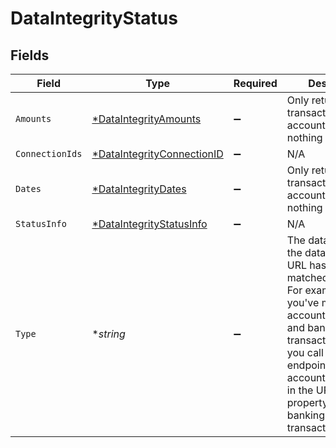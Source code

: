 # DataIntegrityStatus


## Fields

| Field                                                                                                                                                                                                                                                            | Type                                                                                                                                                                                                                                                             | Required                                                                                                                                                                                                                                                         | Description                                                                                                                                                                                                                                                      |
| ---------------------------------------------------------------------------------------------------------------------------------------------------------------------------------------------------------------------------------------------------------------- | ---------------------------------------------------------------------------------------------------------------------------------------------------------------------------------------------------------------------------------------------------------------- | ---------------------------------------------------------------------------------------------------------------------------------------------------------------------------------------------------------------------------------------------------------------- | ---------------------------------------------------------------------------------------------------------------------------------------------------------------------------------------------------------------------------------------------------------------- |
| `Amounts`                                                                                                                                                                                                                                                        | [*DataIntegrityAmounts](../../models/shared/dataintegrityamounts.md)                                                                                                                                                                                             | :heavy_minus_sign:                                                                                                                                                                                                                                               | Only returned for transactions. For accounts, there is nothing returned.                                                                                                                                                                                         |
| `ConnectionIds`                                                                                                                                                                                                                                                  | [*DataIntegrityConnectionID](../../models/shared/dataintegrityconnectionid.md)                                                                                                                                                                                   | :heavy_minus_sign:                                                                                                                                                                                                                                               | N/A                                                                                                                                                                                                                                                              |
| `Dates`                                                                                                                                                                                                                                                          | [*DataIntegrityDates](../../models/shared/dataintegritydates.md)                                                                                                                                                                                                 | :heavy_minus_sign:                                                                                                                                                                                                                                               | Only returned for transactions. For accounts, there is nothing returned.                                                                                                                                                                                         |
| `StatusInfo`                                                                                                                                                                                                                                                     | [*DataIntegrityStatusInfo](../../models/shared/dataintegritystatusinfo.md)                                                                                                                                                                                       | :heavy_minus_sign:                                                                                                                                                                                                                                               | N/A                                                                                                                                                                                                                                                              |
| `Type`                                                                                                                                                                                                                                                           | **string*                                                                                                                                                                                                                                                        | :heavy_minus_sign:                                                                                                                                                                                                                                               | The data type which the data type in the URL has been matched against. For example, if you've matched accountTransactions and banking-transactions, and you call this endpoint with accountTransactions in the URL, this property would be banking-transactions. |